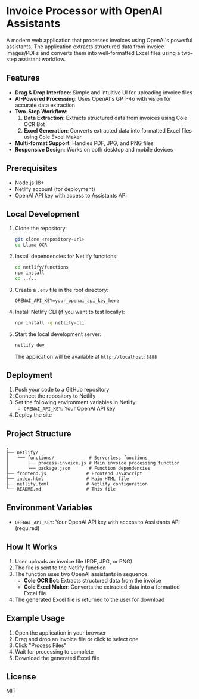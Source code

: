 # Invoice Processor with OpenAI Assistants

A modern web application that processes invoices using OpenAI's powerful assistants. The application extracts structured data from invoice images/PDFs and converts them into well-formatted Excel files using a two-step assistant workflow.

## Features

- **Drag & Drop Interface**: Simple and intuitive UI for uploading invoice files
- **AI-Powered Processing**: Uses OpenAI's GPT-4o with vision for accurate data extraction
- **Two-Step Workflow**: 
  1. **Data Extraction**: Extracts structured data from invoices using Cole OCR Bot
  2. **Excel Generation**: Converts extracted data into formatted Excel files using Cole Excel Maker
- **Multi-format Support**: Handles PDF, JPG, and PNG files
- **Responsive Design**: Works on both desktop and mobile devices

## Prerequisites

- Node.js 18+
- Netlify account (for deployment)
- OpenAI API key with access to Assistants API

## Local Development

1. Clone the repository:
   ```bash
   git clone <repository-url>
   cd Llama-OCR
   ```

2. Install dependencies for Netlify functions:
   ```bash
   cd netlify/functions
   npm install
   cd ../..
   ```

3. Create a `.env` file in the root directory:
   ```
   OPENAI_API_KEY=your_openai_api_key_here
   ```

4. Install Netlify CLI (if you want to test locally):
   ```bash
   npm install -g netlify-cli
   ```

5. Start the local development server:
   ```bash
   netlify dev
   ```
   The application will be available at `http://localhost:8888`

## Deployment

1. Push your code to a GitHub repository
2. Connect the repository to Netlify
3. Set the following environment variables in Netlify:
   - `OPENAI_API_KEY`: Your OpenAI API key
4. Deploy the site

## Project Structure

```
.
├── netlify/
│   └── functions/             # Serverless functions
│       ├── process-invoice.js # Main invoice processing function
│       └── package.json       # Function dependencies
├── frontend.js               # Frontend JavaScript
├── index.html                # Main HTML file
├── netlify.toml              # Netlify configuration
└── README.md                 # This file
```

## Environment Variables

- `OPENAI_API_KEY`: Your OpenAI API key with access to Assistants API (required)

## How It Works

1. User uploads an invoice file (PDF, JPG, or PNG)
2. The file is sent to the Netlify function
3. The function uses two OpenAI assistants in sequence:
   - **Cole OCR Bot**: Extracts structured data from the invoice
   - **Cole Excel Maker**: Converts the extracted data into a formatted Excel file
4. The generated Excel file is returned to the user for download

## Example Usage

1. Open the application in your browser
2. Drag and drop an invoice file or click to select one
3. Click "Process Files"
4. Wait for processing to complete
5. Download the generated Excel file

## License

MIT
